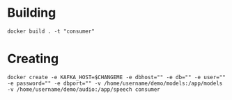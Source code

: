 # Building
```docker build . -t "consumer"```

# Creating
```docker create -e KAFKA_HOST=$CHANGEME -e dbhost="" -e db="" -e user="" -e password="" -e dbport="" -v /home/username/demo/models:/app/models -v /home/username/demo/audio:/app/speech consumer```
